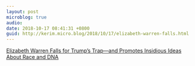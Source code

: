 ```yaml
---
layout: post
microblog: true
audio: 
date: 2018-10-17 08:41:31 +0800
guid: http://kerim.micro.blog/2018/10/17/elizabeth-warren-falls.html
---
```

[Elizabeth Warren Falls for Trump’s Trap—and Promotes Insidious Ideas About Race and DNA](https://www.newyorker.com/news/our-columnists/elizabeth-warren-falls-for-trumps-trap-and-promotes-insidious-ideas-about-race-and-dna)

